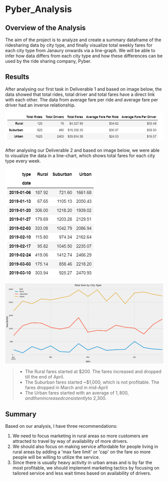 # Pyber_Analysis
## Overview of the Analysis

The aim of the project is to analyze and create a summary dataframe of the ridesharing data by city type, and finally visualize total weekly fares for each city type from Janaury onwards via a line-graph. We will be able to infer how data differs from each city type and how these differences can be used by the ride sharing company, Pyber.

## Results

After analysing our first task in Deliverable 1 and based on image below, the data showed that total rides, total driver and total fares have a direct link with each other. The data from average fare per ride and average fare per driver had an inverse relationship.

![name-of-you-image](https://github.com/anamahmed15/Pyber_Analysis/blob/main/Image1.PNG)

After analysing our Deliverable 2 and based on image below, we were able to visualize the data in a line-chart, which shows total fares for each city type every week.

 
![name-of-you-image](https://github.com/anamahmed15/Pyber_Analysis/blob/main/Image2.PNG)

![name-of-you-image](https://github.com/anamahmed15/Pyber_Analysis/blob/main/PyBer_fare_summary.png)

> * The Rural fares started at $200. The fares increased and dropped till the end of April.
> * The Suburban fares started ~$1,000, which is not profitable. The fares dropped in March and in mid-April  
> * The Urban fares started with an average of $1,800, and then increased consistently to ~$2,300. 

## Summary 

Based on our analysis, I have three recommendations:

1. We need to focus marketing in rural areas so more customers are attracted to travel by way of availability of more drivers.
2. We should also focus on making service affordable for people living in rural areas by adding a 'max fare limit' or 'cap' on the fare so more people will be willing to utilize the service.
3. Since there is usually heavy activity in urban areas and is by far the most profitable, we should implement marketing tactics by focusing on tailored service and less wait times based on availability of drivers.

